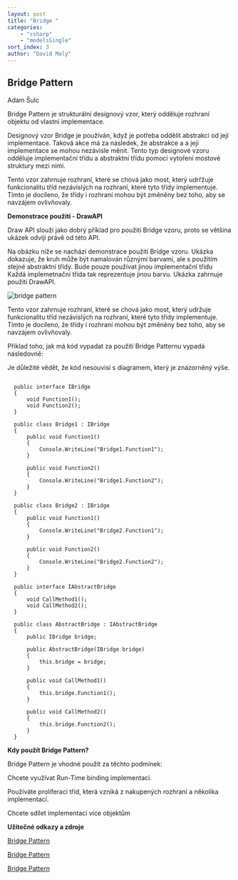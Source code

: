 ```yaml
---
layout: post
title: "Bridge "
categories:
    - "csharp"
    - "modelsSingle"
sort_index: 3
author: "David Malý"
--- 
```



## Bridge Pattern


Adam Šulc



Bridge Pattern je strukturální designový vzor, který odděluje rozhraní objektu od vlastní implementace.



Designový vzor Bridge je používán, když je potřeba oddělit abstrakci od její implementace. Taková akce má za následek, že abstrakce a a její implementace se mohou nezávisle měnit. Tento typ designové vzoru odděluje implementační třídu a abstraktní třídu pomocí vytoření mostové struktury mezi nimi.



Tento vzor zahrnuje rozhraní, které se chová jako most, který udrřžuje funkcionalitu tříd nezávislých na rozhraní, které tyto třídy implementuje.    Tímto je docíleno, že třídy i rozhraní mohou být změněny bez toho, aby se navzájem ovlivňovaly.



**Demonstrace použití - DrawAPI**



Draw API slouží jako dobrý příklad pro použití Bridge vzoru, proto se většina ukázek odvíjí právě od této API.



Na obázku níže se nachází demonstrace použití Bridge vzoru. Ukázka dokazuje, že kruh může být namalován různými barvami, ale s použitím stejné abstraktní třídy. Bude pouze používat jinou implementační třídu Každá implemetnační třída tak reprezentuje jinou barvu. Ukázka zahrnuje použití DrawAPI.

![bridge pattern](images/bridge.png)

Tento vzor zahrnuje rozhraní, které se chová jako most, který udržuje funkcionalitu tříd nezávislých na rozhraní, které tyto třídy implementuje.    Tímto je docíleno, že třídy i rozhraní mohou být změněny bez toho, aby se navzájem ovlivňovaly.



Příklad toho, jak má kód vypadat za použití Bridge Patternu vypadá následovně:



Je důležité vědět, že kód nesouvisí s diagramem, který je znázorněný výše.


```

  public interface IBridge
  {
      void Function1();
      void Function2();
  }

  public class Bridge1 : IBridge
  {
      public void Function1()
      {
          Console.WriteLine("Bridge1.Function1");
      }

      public void Function2()
      {
          Console.WriteLine("Bridge1.Function2");
      }
  }

  public class Bridge2 : IBridge
  {
      public void Function1()
      {
          Console.WriteLine("Bridge2.Function1");
      }

      public void Function2()
      {
          Console.WriteLine("Bridge2.Function2");
      }
  }

  public interface IAbstractBridge
  {
      void CallMethod1();
      void CallMethod2();
  }

  public class AbstractBridge : IAbstractBridge
  {
      public IBridge bridge;

      public AbstractBridge(IBridge bridge)
      {
          this.bridge = bridge;
      }

      public void CallMethod1()
      {
          this.bridge.Function1();
      }

      public void CallMethod2()
      {
          this.bridge.Function2();
      }
  }

```


**Kdy použít Bridge Pattern?**



Bridge Pattern je vhodné použít za těchto podmínek:



Chcete využívat Run-Time binding implementaci.



Používáte proliferaci tříd, která vzniká z nakupených rozhraní a několika implementací.



Chcete sdílet implementaci více objektům



**Užitečné odkazy a zdroje**



[Bridge Pattern](https://www.tutorialspoint.com/design_pattern/bridge_pattern.htm)



[Bridge Pattern](https://sourcemaking.com/design_patterns/bridge)



[Bridge Pattern](http://w3sdesign.com/?gr=s02&ugr=proble)

